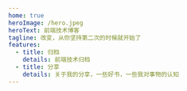 ```yaml
---
home: true
heroImage: /hero.jpeg
heroText: 前端技术博客
tagline: 改变，从你坚持第二次的时候就开始了
features:
  - title: 归档
    details: 前端技术归档
  - title: 分享
    details: 关于我的分享，一些好书，一些我对事物的认知
---
```

